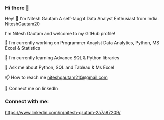 ### Hi there 👋

 
Hey! 👋 I'm Nitesh Gautam
A self-taught Data Analyst Enthusiast from India.
NiteshGautam20

I'm Nitesh Gautam and welcome to my GitHub profile!

🔭 I’m currently working on Programmer Anaylst Data Analytics, Python, MS Excel & Statistics

🌱 I’m currently learning Advance SQL & Python libraries

💬 Ask me about Python, SQL and Tableau & Ms Excel

📫 How to reach me niteshgautam210@gmail.com

🤝 Connect me on linkedIn

### Connect with me:
https://www.linkedin.com/in/nitesh-gautam-2a7a87209/
 
 
 
